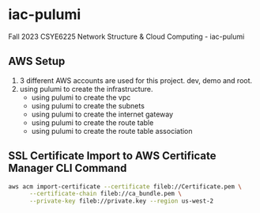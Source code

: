 # iac-pulumi
Fall 2023 CSYE6225 Network Structure &amp; Cloud Computing - iac-pulumi

## AWS Setup
1. 3 different AWS accounts are used for this project. dev, demo and root.
2. using pulumi to create the infrastructure.
   - using pulumi to create the vpc
   - using pulumi to create the subnets
   - using pulumi to create the internet gateway
   - using pulumi to create the route table
   - using pulumi to create the route table association

## SSL Certificate Import to AWS Certificate Manager CLI Command
```bash
aws acm import-certificate --certificate fileb://Certificate.pem \
      --certificate-chain fileb://ca_bundle.pem \
      --private-key fileb://private.key --region us-west-2
      
```

